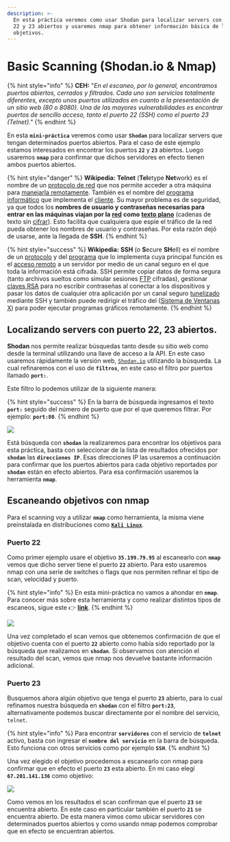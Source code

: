 ```yaml
---
description: >-
  En esta práctica veremos como usar Shodan para localizar servers con puertos
  22 y 23 abiertos y usaremos nmap para obtener información básica de los
  objetivos.
---
```


# Basic Scanning \(Shodan.io & Nmap\)

{% hint style="info" %}
**CEH:** "_En el escaneo, por lo general, encontramos puertos abiertos, cerrados y filtrados. Cada uno son servicios totalmente diferentes, excepto unos puertos utilizados en cuanto a la presentación de un sitio web \(80 o 8080\). Una de las mayores vulnerabilidades es encontrar puertos de sencillo acceso, tanto el puerto 22 \(SSH\) como el puerto 23 \(Telnet\)."_
{% endhint %}

En esta **`mini-práctica`** veremos como usar **`Shodan`** para localizar servers que tengan determinados puertos abiertos. Para el caso de este ejemplo estamos interesados en encontrar los puertos **`22`** y **`23`** abiertos. Luego usaremos **`nmap`** para confirmar que dichos servidores en efecto tienen ambos puertos abiertos.

{% hint style="danger" %}
**Wikipedia:** **Telnet** \(**Tel**etype **Net**work​\) es el nombre de un [protocolo de red](https://es.wikipedia.org/wiki/Protocolo_de_red) que nos permite acceder a otra máquina para [manejarla remotamente](https://es.wikipedia.org/wiki/Administraci%C3%B3n_remota). También es el nombre del [programa informático](https://es.wikipedia.org/wiki/Programa_inform%C3%A1tico) que implementa el [cliente](https://es.wikipedia.org/wiki/Cliente_%28inform%C3%A1tica%29). Su mayor problema es de seguridad, ya que todos los **nombres de usuario y contraseñas necesarias para entrar en las máquinas viajan por la** [**red**](https://es.wikipedia.org/wiki/Red_de_telecomunicaci%C3%B3n) **como** [**texto plano**](https://es.wikipedia.org/wiki/Texto_plano) \(cadenas de texto sin [cifrar](https://es.wikipedia.org/wiki/Cifrado_%28criptograf%C3%ADa%29)\). Esto facilita que cualquiera que espíe el tráfico de la red pueda obtener los nombres de usuario y contraseñas. Por esta razón dejó de usarse, ante la llegada de **SSH**.
{% endhint %}

{% hint style="success" %}
**Wikipedia:** **SSH** \(o **S**ecure **SH**ell\) es el nombre de un [protocolo](https://es.wikipedia.org/wiki/Protocolo_%28inform%C3%A1tica%29) y del [programa](https://es.wikipedia.org/wiki/Programa_%28computaci%C3%B3n%29) que lo implementa cuya principal función es el [acceso remoto](https://es.wikipedia.org/wiki/Administraci%C3%B3n_remota) a un servidor por medio de un canal seguro en el que toda la información está cifrada.  SSH permite copiar datos de forma segura \(tanto archivos sueltos como simular sesiones [FTP](https://es.wikipedia.org/wiki/File_Transfer_Protocol) cifradas\), gestionar [claves RSA](https://es.wikipedia.org/wiki/Claves_RSA) para no escribir contraseñas al conectar a los dispositivos y pasar los datos de cualquier otra aplicación por un canal seguro [tunelizado](https://es.wikipedia.org/wiki/Protocolo_tunelizado) mediante SSH y también puede redirigir el tráfico del \([Sistema de Ventanas X](https://es.wikipedia.org/wiki/Sistema_de_ventanas_X)\) para poder ejecutar programas gráficos remotamente.
{% endhint %}

## Localizando servers con puerto 22, 23 abiertos.

**Shodan** nos permite realizar búsquedas tanto desde su sitio web como desde la terminal utilizando una llave de acceso a la API. En este caso usaremos rápidamente la versión web, [`Shodan.io`](https://www.shodan.io/) utilizando la búsqueda. La cual refinaremos con el uso de **`filtros`**, en este caso el filtro por puertos llamado **`port:`**.

Este filtro lo podemos utilizar de la siguiente manera:

{% hint style="success" %}
En la barra de búsqueda ingresamos el texto **`port:`** seguido del número de puerto que por el que queremos filtrar. Por ejemplo: **`port:80`**.
{% endhint %}

![](https://i.imgur.com/A0cICh6.png)

Está búsqueda con **`shodan`** la realizaremos para encontrar los objetivos para esta práctica, basta con seleccionar de la lista de resultados ofrecidos por **`shodan`** las **`direcciones IP`**. Esas direcciones IP las usaremos a continuación para confirmar que los puertos abiertos para cada objetivo reportados por **`shodan`** están en efecto abiertos. Para esa confirmación usaremos la herramienta **`nmap`**.

## Escaneando objetivos con nmap

Para el scanning voy a utilizar **`nmap`** como herramienta, la misma viene preinstalada en distribuciones como [**`Kali Linux`**](https://www.kali.org/). 

### Puerto 22

Como primer ejemplo usare el objetivo **`35.199.79.95`** al escanearlo con **`nmap`** vemos que dicho server tiene el puerto **`22`** abierto. Para esto usaremos nmap con una serie de switches o flags que nos permiten refinar el tipo de scan, velocidad y puerto.

{% hint style="info" %}
En esta mini-práctica no vamos a ahondar en **`nmap`**. Para conocer más sobre esta herramienta y como realizar distintos tipos de escaneos, sigue este 👉 [**link**](running-scans-with-nmap.md). 
{% endhint %}

![](https://i.imgur.com/47SVpSo.png)

Una vez completado el scan vemos que obtenemos confirmación de que el objetivo cuenta con el puerto **`22`** abierto como había sido reportado por la búsqueda que realizamos en **`shodan`**. Si observamos con atención el resultado del scan, vemos que nmap nos devuelve bastante información adicional.

### Puerto 23

Busquemos ahora algún objetivo que tenga el puerto **`23`** abierto, para lo cual refinamos nuestra búsqueda en **`shodan`** con el filtro **`port:23`**, alternativamente podemos buscar directamente por el nombre del servicio, `telnet`. 

{% hint style="info" %}
Para encontrar **`servidores`** con el servicio de **`telnet`** activo, basta con ingresar el **`nombre del servicio`** en la barra de búsqueda. Esto funciona con otros servicios como por ejemplo **`SSH`**.
{% endhint %}

Una vez elegido el objetivo procedemos a escanearlo con nmap para confirmar que en efecto el puerto **`23`** esta abierto. En mi caso elegí **`67.201.141.136`** como objetivo:

![](https://i.imgur.com/AxlaXZ3.png)

Como vemos en los resultados el scan confirman que el puerto **`23`** se encuentra abierto. En este caso en particular también el puerto **`21`** se encuentra abierto. De esta manera vimos como ubicar servidores con determinados puertos abiertos y como usando nmap podemos comprobar que en efecto se encuentran abiertos.




